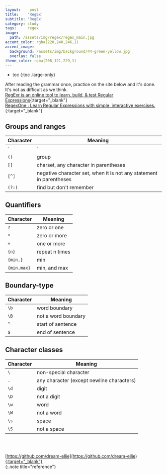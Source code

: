 ```yaml
---
layout:    post
title:    'RegEx'
subtitle: 'RegEx'
category: study
tags:     regex
image: 
  path: /assets/img/regex/regex_main.jpg
accent_color: rgba(220,240,246,1)
accent_image: 
  background: /assets/img/background/44-green-yellow.jpg
  overlay: false
theme_color: rgba(208,121,229,1)
---
```


* toc
{:toc .large-only}

After reading the grammar once, practice on the site below and it's done.
It's not as difficult as we think.<br>
[RegExr is an online tool to learn, build, & test Regular Expressions](regexr.com/5mhou){:target="_blank"}<br>
[RegexOne : Learn Regular Expressions with simple, interactive exercises.](https://regexone.com/){:target="_blank"}<br>

## Groups and ranges

| Character | Meaning |
|--|--|
|`|`|or|
|`()`|group|
|`[]`|charset, any character in parentheses|
|`[^]`|	negative character set, when it is not any statement in parentheses|
|`(?:)`|	find but don't remember|

## Quantifiers

| Character | Meaning |
|--|--|
|`?`|	zero or one|
|`*`|	zero or more|
|`+`|	one or more|
|`{n}`|	repeat n times|
|`{min,}`|min|
|`{min,max}`|	min, and max|

## Boundary-type

| Character | Meaning |
|--|--|
|`\b`|word boundary|
|`\B`|not a word boundary|
|`^`|	start of sentence|
|`$`|	end of sentence|

## Character classes

| Character | Meaning |
|--|--|
|`\`|	non-special character|
|`.`|	any character (except newline characters)|
|`\d`|	digit|
|`\D`|not a digit|
|`\w`|	word|
|`\W`| not a word|
|`\s`|	space|
|`\S`|not a space|




<br>
<br>

[https://github.com/dream-ellie](https://github.com/dream-ellie){:target="_blank"}<br>
{:.note title="reference"}